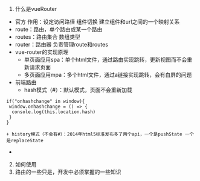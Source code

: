 1. 什么是vueRouter
  * 官方 作用：设定访问路径  组件切换  建立组件和url之间的一个映射关系
  * route：路由，单个路由或某一个路由
  * routes：路由集合 数组类型
  * router：路由器  负责管理route和routes
  * vue-router的实现原理
    + 单页面应用spa：单个html文件，通过路由实现跳转，更新视图而不会重新请求页面
    + 多页面应用mpa：多个html文件，通过a链接实现跳转，会有白屏的问题
  * 前端路由
    + hash模式（#）：默认模式，页面不会重新加载

```
if("onhashchange" in window){
 window.onhashchange = () => {
  console.log(this.location.hash)
 }
}
```



    + history模式（不会有#）：2014年html5标准发布多了两个api，一个是pushState 一个是replaceState
  * 
2. 如何使用
3. 路由的一些只是，开发中必须掌握的一些知识
